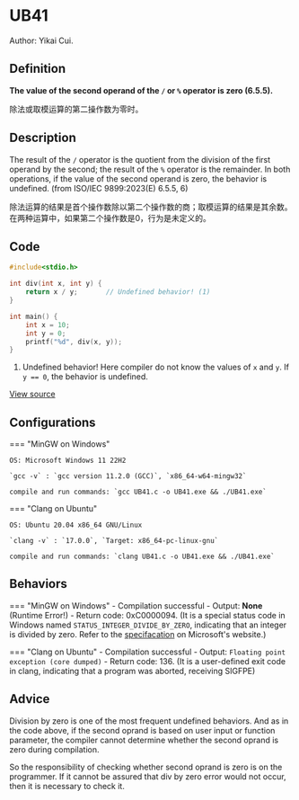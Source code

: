# UB41

Author: Yikai Cui.

## Definition

**The value of the second operand of the `/` or `%` operator is zero (6.5.5).**

除法或取模运算的第二操作数为零时。

## Description

The result of the `/` operator is the quotient from the division of the first operand by the second; the result of the `%` operator is the remainder. In both operations, if the value of the second operand is zero, the behavior is undefined. (from ISO/IEC 9899:2023(E) 6.5.5, 6)

除法运算的结果是首个操作数除以第二个操作数的商；取模运算的结果是其余数。在两种运算中，如果第二个操作数是0，行为是未定义的。

## Code

```c title="UB41.c"
#include<stdio.h>

int div(int x, int y) {
    return x / y;       // Undefined behavior! (1)
}

int main() {
    int x = 10;
    int y = 0;
    printf("%d", div(x, y));
}
```

1. Undefined behavior! Here compiler do not know the values of `x` and `y`. If `y == 0`, the behavior is undefined.

[View source](./UB41.c)

## Configurations

=== "MinGW on Windows"

    OS: Microsoft Windows 11 22H2

    `gcc -v` : `gcc version 11.2.0 (GCC)`, `x86_64-w64-mingw32`

    compile and run commands: `gcc UB41.c -o UB41.exe && ./UB41.exe`

=== "Clang on Ubuntu"

    OS: Ubuntu 20.04 x86_64 GNU/Linux

    `clang -v` : `17.0.0`, `Target: x86_64-pc-linux-gnu`

    compile and run commands: `clang UB41.c -o UB41.exe && ./UB41.exe`

## Behaviors

=== "MinGW on Windows"
    - Compilation successful
    - Output: **None** (Runtime Error!)
    - Return code: 0xC0000094. (It is a special status code in Windows named `STATUS_INTEGER_DIVIDE_BY_ZERO`, indicating that an integer is divided by zero.  Refer to the [specifacation](https://learn.microsoft.com/en-us/openspecs/windows_protocols/ms-erref/596a1078-e883-4972-9bbc-49e60bebca55) on Microsoft's website.)

=== "Clang on Ubuntu"
    - Compilation successful
    - Output: `Floating point exception (core dumped)`
    - Return code: 136. (It is a user-defined exit code in clang, indicating that a program was aborted, receiving SIGFPE)

## Advice

Division by zero is one of the most frequent undefined behaviors. And as in the code above, if the second oprand is based on user input or function parameter, the compiler cannot determine whether the second oprand is zero during compilation.

So the responsibility of checking whether second oprand is zero is on the programmer. If it cannot be assured that div by zero error would not occur, then it is necessary to check it.